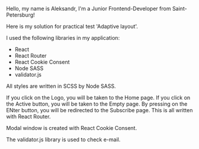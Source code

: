 Hello, my name is Aleksandr, I'm a Junior Frontend-Developer from Saint-Petersburg!

Here is my solution for practical test 'Adaptive layout'.

I used the following libraries in my application:

- React
- React Router
- React Cookie Consent
- Node SASS
- validator.js

All styles are written in SCSS by Node SASS.

If you click on the Logo, you will be taken to the Home page. If you click on the Active button, you will be taken to the Empty page. By pressing on the ENter button, you will be redirected to the Subscribe page. This is all written with React Router.

Modal window is created with React Cookie Consent.

The validator.js library is used to check e-mail. 

